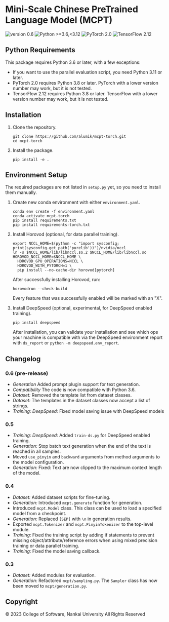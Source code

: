 # Mini-Scale Chinese PreTrained Language Model (MCPT)

![version 0.6](https://img.shields.io/badge/version-0.6-blue)
![Python >=3.6,<3.12](https://img.shields.io/badge/Python->=3.6,<3.12-blue?logo=python&logoColor=white)
![PyTorch 2.0](https://img.shields.io/badge/PyTorch-2.0-EE4C2C?logo=pytorch&logoColor=white)
![TensorFlow 2.12](https://img.shields.io/badge/TensorFlow-2.12-FF6F00?logo=tensorflow&logoColor=white)

## Python Requirements

This package requires Python 3.6 or later, with a few exceptions:

- If you want to use the parallel evaluation script, you need Python 3.11 or later.
- PyTorch 2.0 requires Python 3.8 or later. PyTorch with a lower version number may work, but it is not tested.
- TensorFlow 2.12 requires Python 3.8 or later. TensorFlow with a lower version number may work, but it is not tested.

## Installation

1. Clone the repository.

    ```
    git clone https://github.com/alumik/mcpt-torch.git
    cd mcpt-torch
    ```

2. Install the package.

    ```
    pip install -e .
    ```

## Environment Setup

The required packages are not listed in `setup.py` yet, so you need to install them manually.

1. Create new conda environment with either `environment.yaml`.

    ```
    conda env create -f environment.yaml
    conda activate mcpt-torch
    pip install requirements.txt
    pip install requirements-torch.txt
    ```

2. Install Horovod (optional, for data parallel training).

    ```
    export NCCL_HOME=$(python -c "import sysconfig; print(sysconfig.get_path('purelib'))")/nvidia/nccl
    ln -s $NCCL_HOME/lib/libnccl.so.2 $NCCL_HOME/lib/libnccl.so
    HOROVOD_NCCL_HOME=$NCCL_HOME \
      HOROVOD_GPU_OPERATIONS=NCCL \
      HOROVOD_WITH_PYTORCH=1 \
      pip install --no-cache-dir horovod[pytorch]
    ```
    After successfully installing Horovod, run:

    ```
    horovodrun --check-build
    ```

    Every feature that was successfully enabled will be marked with an "X".
   
3. Install DeepSpeed (optional, experimental, for DeepSpeed enabled training).

    ```
    pip install deepspeed
    ```
   
    After installation, you can validate your installation and see which ops your machine is compatible with via the DeepSpeed environment report with `ds_report` or `python -m deepspeed.env_report`.

## Changelog

### 0.6 (pre-release)

- *Generation* Added prompt plugin support for text generation.
- *Compatibility* The code is now compatible with Python 3.6.
- *Dataset:* Removed the template list from dataset classes.
- *Dataset:* The templates in the dataset classes now accept a list of strings.
- *Training:* *DeepSpeed:* Fixed model saving issue with DeepSpeed models

### 0.5

- *Training:* *DeepSpeed:* Added `train-ds.py` for DeepSpeed enabled training.
- *Generation:* Stop batch text generation when the end of the text is reached in all samples.
- Moved `use_pinyin` and `backward` arguments from method arguments to the model configuration.
- *Generation:* Fixed: Text are now clipped to the maximum context length of the model.

### 0.4

- *Dataset:* Added dataset scripts for fine-tuning.
- *Generation:* Introduced `mcpt.generate` function for generation.
- Introduced `mcpt.Model` class. This class can be used to load a specified model from a checkpoint.
- *Generation:* Replaced `[SEP]` with `\n` in generation results.
- Exported `mcpt.Tokenizer` and `mcpt.PinyinTokenizer` to the top-level module.
- *Training:* Fixed the training script by adding if statements to prevent missing object/attribute/reference errors when using mixed precision training or data parallel training.
- *Training:* Fixed the model saving callback.

### 0.3

- *Dataset:* Added modules for evaluation.
- *Generation:* Refactored `mcpt/sampling.py`. The `Sampler` class has now been moved to `mcpt/generation.py`.

## Copyright

© 2023 College of Software, Nankai University All Rights Reserved
